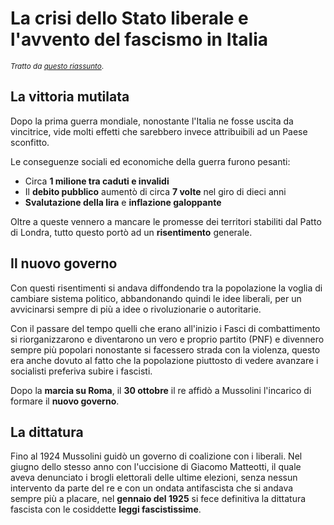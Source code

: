 # La crisi dello Stato liberale e l'avvento del fascismo in Italia

<small>*Tratto da [questo riassunto](https://storia.alexsandri.com/L-Italia-tra-le-due-guerre-il-fascismo.html)*.</small>

## La vittoria mutilata

Dopo la prima guerra mondiale, nonostante l'Italia ne fosse uscita da
vincitrice, vide molti effetti che sarebbero invece attribuibili ad un Paese
sconfitto.

Le conseguenze sociali ed economiche della guerra furono pesanti:
- Circa **1 milione tra caduti e invalidi**
- Il **debito pubblico** aumentò di circa **7 volte** nel giro di dieci anni
- **Svalutazione della lira** e **inflazione galoppante**

Oltre a queste vennero a mancare le promesse dei territori stabiliti dal Patto
di Londra, tutto questo portò ad un **risentimento** generale.

## Il nuovo governo

Con questi risentimenti si andava diffondendo tra la popolazione la voglia di
cambiare sistema politico, abbandonando quindi le idee liberali, per un
avvicinarsi sempre di più a idee o rivoluzionarie o autoritarie.

Con il passare del tempo quelli che erano all'inizio i Fasci di combattimento si
riorganizzarono e diventarono un vero e proprio partito (PNF) e divennero sempre
più popolari nonostante si facessero strada con la violenza, questo era anche
dovuto al fatto che la popolazione piuttosto di vedere avanzare i socialisti
preferiva subire i fascisti.

Dopo la **marcia su Roma**, il **30 ottobre** il re affidò a Mussolini
l'incarico di formare il **nuovo governo**.

## La dittatura

Fino al 1924 Mussolini guidò un governo di coalizione con i liberali. Nel giugno
dello stesso anno con l'uccisione di Giacomo Matteotti, il quale aveva
denunciato i brogli elettorali delle ultime elezioni, senza nessun intervento
da parte del re e con un ondata antifascista che si andava sempre più a placare,
nel **gennaio del 1925** si fece definitiva la dittatura fascista con le cosiddette
**leggi fascistissime**.
